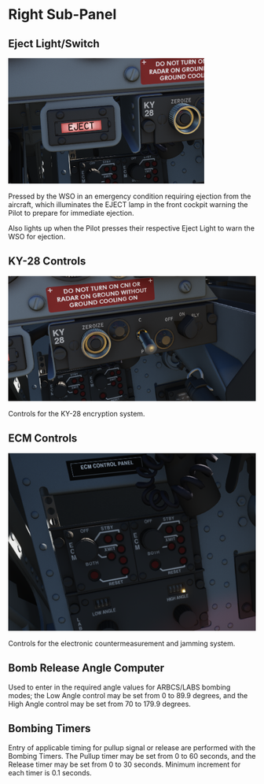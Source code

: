 # Right Sub-Panel

## Eject Light/Switch

![wso_eject_light](../../img/wso_eject_light.png)

Pressed by the WSO in an emergency condition requiring ejection from the
aircraft, which illuminates the EJECT lamp in the front cockpit warning the
Pilot to prepare for immediate ejection.

Also lights up when the Pilot presses their respective Eject Light to warn the
WSO for ejection.

## KY-28 Controls

![wso_ky_28](../../img/wso_ky_28.png)

Controls for the KY-28 encryption system.

## ECM Controls

![ecm](../../img/ecm.png)

Controls for the electronic countermeasurement and jamming system.

## Bomb Release Angle Computer

Used to enter in the required angle values for ARBCS/LABS bombing modes; the Low
Angle control may be set from 0 to 89.9 degrees, and the High Angle control may
be set from 70 to 179.9 degrees.

## Bombing Timers

Entry of applicable timing for pullup signal or release are performed with the
Bombing Timers. The Pullup timer may be set from 0 to 60 seconds, and the
Release timer may be set from 0 to 30 seconds. Minimum increment for each timer
is 0.1 seconds.
